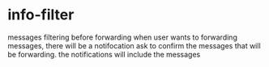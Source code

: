 # info-filter
messages filtering before forwarding
when user wants to forwarding messages, there will be a notifocation ask to confirm the messages that will be forwarding. 
the notifications will include the messages
